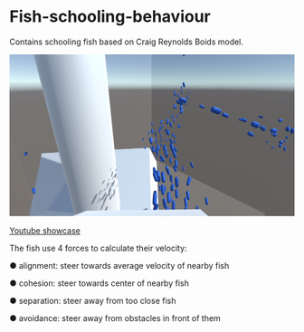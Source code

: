 # Fish-schooling-behaviour
Contains schooling fish based on Craig Reynolds Boids model.

![thumbnail](/Images/thumbnail.png)

[Youtube showcase](https://www.youtube.com/watch?v=oRc8B5wMgt4)

The fish use 4 forces to calculate their velocity:

● alignment: steer towards average velocity of nearby fish

● cohesion: steer towards center of nearby fish

● separation: steer away from too close fish

● avoidance: steer away from obstacles in front of them
